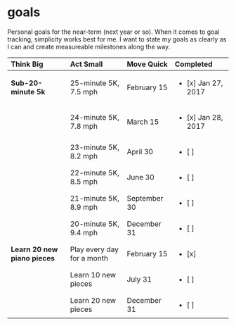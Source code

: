 # goals

Personal goals for the near-term (next year or so). When it comes to goal tracking, simplicity works best for me. I want to state my goals as clearly as I can and create measureable milestones along the way.


| Think Big | Act Small | Move Quick | Completed |
|:---|:---|:---|:---|
| **Sub-20-minute 5k** | 25-minute 5K, 7.5 mph | February 15 | <ul><li> [x] Jan 27, 2017 </li></ul> |
| | 24-minute 5K, 7.8 mph | March 15 | <ul><li> [x] Jan 28, 2017 </li></ul> |
| | 23-minute 5K, 8.2 mph | April 30 | <ul><li> [ ] </li></ul> |
| | 22-minute 5K, 8.5 mph | June 30 | <ul><li> [ ] </li></ul> |
| | 21-minute 5K, 8.9 mph | September 30 | <ul><li> [ ] </li></ul> |
| | 20-minute 5K, 9.4 mph | December 31 | <ul><li> [ ] </li></ul> |
| **Learn 20 new piano pieces** | Play every day for a month | February 15 | <ul><li> [x] </li></ul> |
| | Learn 10 new pieces | July 31 | <ul><li> [ ] </li></ul> |
| | Learn 20 new pieces | December 31 | <ul><li> [ ] </li></ul> |
